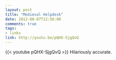 ```yaml
---
layout: post
title: "Medieval Helpdesk"
date: 2012-08-07T12:56:00
comments: true
tags:
- links
link: http://youtu.be/pQHX-SjgQvQ
---
```

{{< youtube pQHX-SjgQvQ >}}
Hilariously accurate.
